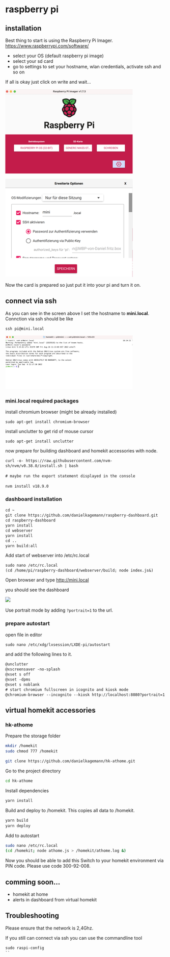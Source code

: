 # raspberry pi 

## installation

Best thing to start is using the Raspberry Pi Imager. 
https://www.raspberrypi.com/software/

- select your OS (default raspberry pi image) 
- select your sd card
- go to settings to set your hostname, wlan credentials, activate ssh and so on

If all is okay just click on write and wait...

![imager](./screens/imager.png)

  
![settings](./screens/settings.png)

Now the card is prepared so just put it into your pi and turn it on.

## connect via ssh

As you can see in the screen above I set the hostname to **mini.local**. Connction via ssh should be like

```
ssh pi@mini.local
```

![ssh](./screens/ssh.png)
### mini.local required packages

install chromium browser (might be already installed)
```
sudo apt-get install chromium-browser
```

install unclutter to get rid of mouse cursor

```
sudo apt-get install unclutter
```

now prepare for building dashboard and homekit accessories with node.

```
curl -o- https://raw.githubusercontent.com/nvm-sh/nvm/v0.38.0/install.sh | bash

# maybe run the export statement displayed in the console

nvm install v18.9.0
```


### dashboard installation

```
cd ~
git clone https://github.com/danielkagemann/raspberry-dashboard.git
cd raspberry-dashboard
yarn install
cd webserver 
yarn install
cd ..
yarn build:all
```

Add start of webserver into /etc/rc.local

```
sudo nano /etc/rc.local
(cd /home/pi/raspberry-dashboard/webserver/build; node index.js&)
```

Open browser and type http://mini.local

you should see the dashboard

![](./screens/browser.png)

Use portrait mode by adding `?portrait=1` to the url.

### prepare autostart

open file in editor

```
sudo nano /etc/xdg/lxsession/LXDE-pi/autostart
```

and add the following lines to it.

```
@unclutter
@xscreensaver -no-splash
@xset s off
@xset -dpms
@xset s noblank
# start chromium fullscreen in icognito and kiosk mode
@chromium-browser --incognito --kiosk http://localhost:8080?portrait=1
```

## virtual homekit accessories

### hk-athome

Prepare the storage folder

```bash
mkdir /homekit
sudo chmod 777 /homekit
```

```bash
git clone https://github.com/danielkagemann/hk-athome.git
```

Go to the project directory

```bash
cd hk-athome
```

Install dependencies

```bash
yarn install
```

Build and deploy to /homekit. This copies all data to /homekit.

```bash
yarn build
yarn deploy
```

Add to autostart

```bash
sudo nano /etc/rc.local
(cd /homekit; node athome.js > /homekit/athome.log &)
```

Now you should be able to add this Switch to your homekit environment via PIN code.
Please use code 300-92-008.

## comming soon...

- homekit at home 
- alerts in dashboard from virtual homekit


## Troubleshooting

Please ensure that the network is 2,4Ghz.

If you still can connect via ssh you can use the commandline tool

```
sudo raspi-config
``
